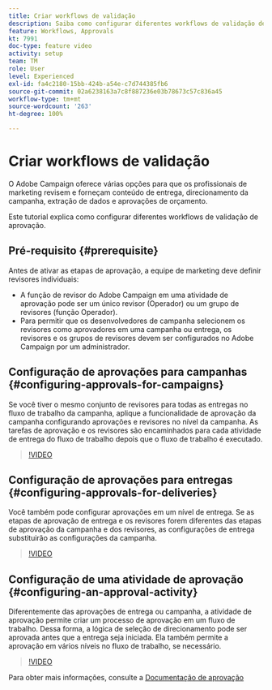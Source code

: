 ```yaml
---
title: Criar workflows de validação
description: Saiba como configurar diferentes workflows de validação de aprovação.
feature: Workflows, Approvals
kt: 7991
doc-type: feature video
activity: setup
team: TM
role: User
level: Experienced
exl-id: fa4c2180-15bb-424b-a54e-c7d744385fb6
source-git-commit: 02a6238163a7c8f887236e03b78673c57c836a45
workflow-type: tm+mt
source-wordcount: '263'
ht-degree: 100%

---
```


# Criar workflows de validação

O Adobe Campaign oferece várias opções para que os profissionais de marketing revisem e forneçam conteúdo de entrega, direcionamento da campanha, extração de dados e aprovações de orçamento.

Este tutorial explica como configurar diferentes workflows de validação de aprovação.

## Pré-requisito {#prerequisite}

Antes de ativar as etapas de aprovação, a equipe de marketing deve definir revisores individuais:

* A função de revisor do Adobe Campaign em uma atividade de aprovação pode ser um único revisor (Operador) ou um grupo de revisores (função Operador).
* Para permitir que os desenvolvedores de campanha selecionem os revisores como aprovadores em uma campanha ou entrega, os revisores e os grupos de revisores devem ser configurados no Adobe Campaign por um administrador.

## Configuração de aprovações para campanhas  {#configuring-approvals-for-campaigns}

Se você tiver o mesmo conjunto de revisores para todas as entregas no fluxo de trabalho da campanha, aplique a funcionalidade de aprovação da campanha configurando aprovações e revisores no nível da campanha. As tarefas de aprovação e os revisores são encaminhados para cada atividade de entrega do fluxo de trabalho depois que o fluxo de trabalho é executado.

>[!VIDEO](https://video.tv.adobe.com/v/25175?quality=12)

## Configuração de aprovações para entregas  {#configuring-approvals-for-deliveries}

Você também pode configurar aprovações em um nível de entrega. Se as etapas de aprovação de entrega e os revisores forem diferentes das etapas de aprovação da campanha e dos revisores, as configurações de entrega substituirão as configurações da campanha.

>[!VIDEO](https://video.tv.adobe.com/v/25176?quality=12)

## Configuração de uma atividade de aprovação  {#configuring-an-approval-activity}

Diferentemente das aprovações de entrega ou campanha, a atividade de aprovação permite criar um processo de aprovação em um fluxo de trabalho. Dessa forma, a lógica de seleção de direcionamento pode ser aprovada antes que a entrega seja iniciada. Ela também permite a aprovação em vários níveis no fluxo de trabalho, se necessário.

>[!VIDEO](https://video.tv.adobe.com/v/25174?quality=12)

Para obter mais informações, consulte a [Documentação de aprovação](https://experienceleague.adobe.com/docs/campaign-classic/using/automating-with-workflows/flow-control-activities/approval.html?lang=pt-BR)
